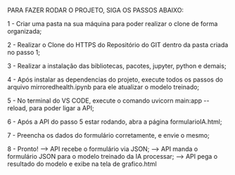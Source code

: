 PARA FAZER RODAR O PROJETO, SIGA OS PASSOS ABAIXO: 


1 - Criar uma pasta na sua máquina para poder realizar o clone de forma organizada;

2 - Realizar o Clone do HTTPS do Repositório do GIT dentro da pasta criada no passo 1;

3 - Realizar a instalação das bibliotecas, pacotes, jupyter, python e demais;

4 - Após instalar as dependencias do projeto, execute todos os passos do arquivo mirroredhealth.ipynb para ele atualizar o modelo treinado;

5 - No terminal do VS CODE, execute o comando uvicorn main:app --reload, para poder ligar a API;

6 - Após a API do passo 5 estar rodando, abra a página formularioIA.html;

7 - Preencha os dados do formulário corretamente, e envie o mesmo;

8 - Pronto! 
      --> API recebe o formulário via JSON;
      --> API manda o formulário JSON para o modelo treinado da IA processar;
      --> API pega o resultado do modelo e exibe na tela de grafico.html 
